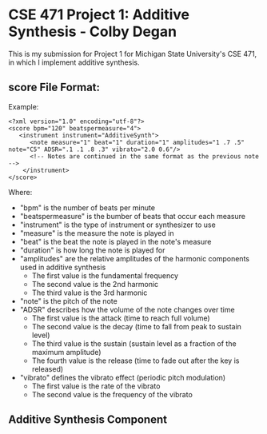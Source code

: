 # CSE 471 Project 1: Additive Synthesis - Colby Degan
This is my submission for Project 1 for Michigan State University's CSE 471, in which I implement additive synthesis.

## score File Format:
Example:
```
<?xml version="1.0" encoding="utf-8"?>
<score bpm="120" beatspermeasure="4">
   <instrument instrument="AdditiveSynth">
      <note measure="1" beat="1" duration="1" amplitudes="1 .7 .5" note="C5" ADSR=".1 .1 .8 .3" vibrato="2.0 0.6"/>
      <!-- Notes are continued in the same format as the previous note -->
    </instrument>
</score>
```

Where:
* "bpm" is the number of beats per minute
* "beatspermeasure" is the bumber of beats that occur each measure
* "instrument" is the type of instrument or synthesizer to use
* "measure" is the measure the note is played in
* "beat" is the beat the note is played in the note's measure
* "duration" is how long the note is played for
* "amplitudes" are the relative amplitudes of the harmonic components used in additive synthesis
  - The first value is the fundamental frequency
  - The second value is the 2nd harmonic
  - The third value is the 3rd harmonic
* "note" is the pitch of the note
* "ADSR" describes how the volume of the note changes over time
  - The first value is the attack (time to reach full volume)
  - The second value is the decay (time to fall from peak to sustain level)
  - The third value is the sustain (sustain level as a fraction of the maximum amplitude)
  - The fourth value is the release (time to fade out after the key is released)
* "vibrato" defines the vibrato effect (periodic pitch modulation)
  - The first value is the rate of the vibrato
  - The second value is the frequency of the vibrato

## Additive Synthesis Component

